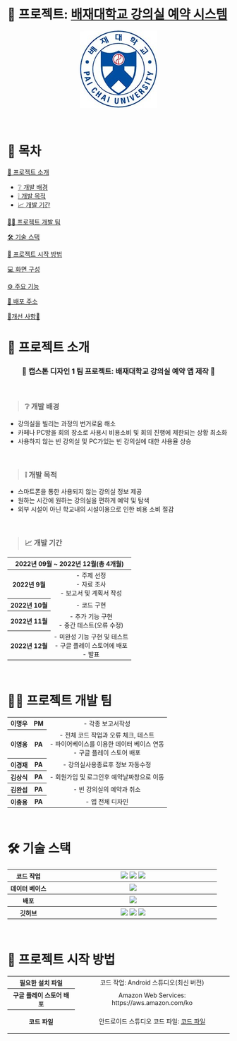 # 📘 프로젝트:  [배재대학교 강의실 예약 시스템](https://play.google.com/store/apps/details?id=com.pcu.paichaiuniversityclassroomreservationapplication)
<div align="center">
  <img src="2. project 문서/- 참고 자료/강의실 예약 사용 이미지/ic.jpg">
</div>
</br>
</br>

<!-- # 목차 # -->
# 📖 목차
<!-- 1. 프로젝트 소개 -->
[📑 프로젝트 소개](#-프로젝트-소개)
- [❔ 개발 배경](#-개발-배경)
- [❕ 개발 목적](#-개발-목적)
- [📈 개발 기간](#-개발-기간)

<!-- 2. 프로젝트 개발 팀 -->
[👨‍💻 프로젝트 개발 팀](#-프로젝트-개발-팀)

<!-- 3. 기술 스택(사용한 기술) -->
[🛠 기술 스택](#-기술-스택)

<!-- 4. 프로젝트 시작 방법 -->
[🏁 프로젝트 시작 방법](#-프로젝트-시작-방법)

<!-- 5. 화면 구성(화면 정의서) -->
[💻 화면 구성](#-화면-구성)

<!-- 6. 주요 기능 -->
[⚙ 주요 기능](#-주요-기능)

<!-- 7. 배포 주소 -->
[🌠 배포 주소](#-배포-주소)

<!-- 8. 개선 사항 -->
[🔨개선 사항🔧](#-개선-사항-)

<!-- 1. 프로젝트 소개 -->
# 📑 프로젝트 소개

<h3 align="center">📱 캡스톤 디자인 1 팀 프로젝트: 배재대학교 강의실 예약 앱 제작 📱</h3>
<br>

> ### ❔ 개발 배경 
- 강의실을 빌리는 과정의 번거로움 해소
- 카페나 PC방을 회의 장소로 사용시 비용소비 및 회의 진행에 제한되는 상황 최소화
- 사용하지 않는 빈 강의실 및 PC가있는 빈 강의실에 대한 사용율 상승   
<br>

> ### ❕ 개발 목적
- 스마트폰을 통한 사용되지 않는 강의실 정보 제공
- 원하는 시간에 원하는 강의실을 편하게 예약 및 탐색
- 외부 시설이 아닌 학교내의 시설이용으로 인한 비용 소비 절감
<br>

> ### 📈 개발 기간
<div align="center">
<table style="text-align:center">
    <thead>
        <tr>
            <th colspan=2 style="text-align:center">2022년 09월 ~ 2022년 12월(총 4개월)</th>
        </tr>
    </thead>
    <tbody>
        <tr>
            <th>2022년 9월</th>
            <td>
                - 주제 선정 <br>
                - 자료 조사 <br>
                - 보고서 및 계획서 작성 
            </td>
        </tr>
        <tr>
            <th>2022년 10월</th>
            <td>
                - 코드 구현
            </td>
        </tr>
        <tr>
            <th>2022년 11월</th>
            <td>
                - 추가 기능 구현 <br>
                - 중간 테스트(오류 수정)
            </td>
        </tr>
        <tr>
            <th>2022년 12월</th>
            <td>
                - 미완성 기능 구현 및 테스트 <br>
                - 구글 플레이 스토어에 배포 <br>
                - 발표
            </td>
        </tr>
    </tbody>
</table>
</div>
<br>

<!-- 2. 프로젝트 개발 팀 -->
# 👨‍💻 프로젝트 개발 팀
<div align="center">
<table style="text-align : center;">
    <tbody>
        <tr>
            <th>이명우</th>
            <th>PM</th>
            <td> 
                - 각종 보고서작성
            </td>
        </tr>
        <tr>
            <th>이영웅</th>
            <th>PA</th>
            <td>
                - 전체 코드 작업과 오류 체크, 테스트 <br>
                - 파이어베이스를 이용한 데이터 베이스 연동 <br>
                - 구글 플레이 스토어 배포
            </td>
        </tr>
        <tr>
            <th>이경재</th>
            <th>PA</th>
            <td>
                - 강의실사용종료후 정보 자동수정
            </td>
        </tr>
        <tr>
            <th>김상식</th>
            <th>PA</th>
            <td>
                - 회원가입 및 로그인후 예약날짜창으로 이동
            </td>
        </tr>
        <tr>
            <th>김완섭</th>
            <th>PA</th>
            <td>     
                - 빈 강의실의 예약과 취소
            </td>
        </tr>
        <tr>
            <th>이충용</th>
            <th>PA</th>
            <td>     
                - 앱 전체 디자인
            </td>
        </tr>
    </tbody>
</table>
</div>
<br>

<!-- 3. 기술 스택(사용한 기술) -->
# 🛠 기술 스택
<!--
  - 기술스택 배지로 깃허브 프로필, README.md 예쁘게 꾸미기
  > 사용법
    - 기본 구조
      <img src="https://img.shields.io/badge/표시할이름-색상?style=for-the-badge&logo=기술스택아이콘&logoColor=white">

  참고: https://cocoon1787.tistory.com/689 
-->
<div align="center">
<table style="text-align : center;">
    <tbody>
        <tr>
            <th width="20%">코드 작업</th>
            <th>
            <img src="https://img.shields.io/badge/java-007396?style=for-the-badge&logo=java&logoColor=white"> 
            <img src="https://img.shields.io/badge/android studio-3DDC84?style=for-the-badge&logo=androidstudio&logoColor=white">
            <img src="https://img.shields.io/badge/android-34A853?style=for-the-badge&logo=android&logoColor=white">
            </th>
        </tr>
        <tr>
            <th>데이터 베이스</th>
            <th>
            <img src="https://img.shields.io/badge/firebase-FFCA28?style=for-the-badge&logo=firebase&logoColor=white"> 
            </th>
        </tr>
        <tr>
            <th>배포</th>
            <th>
            <img src="https://img.shields.io/badge/google play-414141?style=for-the-badge&logo=googleplay&logoColor=white">
            </th>
        </tr>
        <tr>
            <th>깃허브</th>
            <th>
            <img src="https://img.shields.io/badge/git-F05032?style=for-the-badge&logo=git&logoColor=white"> 
            <img src="https://img.shields.io/badge/github-181717?style=for-the-badge&logo=github&logoColor=white"> 
            <img src="https://img.shields.io/badge/sourcetree-0052CC?style=for-the-badge&logo=sourcetree&logoColor=white">
            </th>
        </tr>
    </tbody>
</table>
</div>
<br>

<!-- 4. 프로젝트 시작 방법 -->
# 🏁 프로젝트 시작 방법
<div align="center">
<table style="text-align : center;">
    <tbody>
        <tr>
            <th>필요한 설치 파일</th>
            <td>
                코드 작업: Android 스튜디오(최신 버전)<br>
            </td>
        </tr>
        <tr>
            <th>구글 플레이 스토어 배포</th>
            <td>Amazon Web Services: https://aws.amazon.com/ko</td>
        </tr>
        <tr>
            <th>코드 파일</th>
            <td>

안드로이드 스튜디오 코드 파일: [코드 파일](https://github.com/HERO19-71604814/Festival-website-project/tree/aa33cabe11e2c78e344a61fb517d9ee2ea2d38d6/1.%20project%20file/Back/festival)<br>
            </td>
        </tr>
    </tbody>
</table>
</div>
<br>